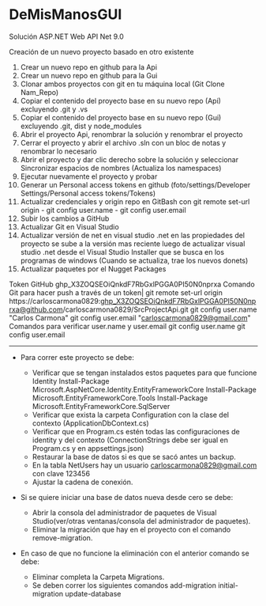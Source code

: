 # DeMisManosGUI

Solución ASP.NET Web API
Net 9.0

Creación de un nuevo proyecto basado en otro existente

1. Crear un nuevo repo en github para la Api
2. Crear un nuevo repo en github para la Gui
3. Clonar ambos proyectos con git en tu máquina local (Git Clone Nam_Repo)
4. Copiar el contenido del proyecto base en su nuevo repo (Api) excluyendo .git y .vs
5. Copiar el contenido del proyecto base en su nuevo repo (Gui) excluyendo .git, dist y node_modules
6. Abrir el proyecto Api, renombrar la solución y renombrar el proyecto
7. Cerrar el proyecto y abrir el archivo .sln con un bloc de notas y renombrar lo necesario
8. Abrir el proyecto y dar clic derecho sobre la solución y seleccionar Sincronizar espacios de nombres (Actualiza los namespaces)
9. Ejecutar nuevamente el proyecto y probar
10. Generar un Personal access tokens en github (foto/settings/Developer Settings/Personal access tokens/Tokens)
11. Actualizar credenciales y origin repo en GitBash con git remote set-url origin - git config user.name - git config user.email
12. Subir los cambios a GitHub
13. Actualizar Git en Visual Studio
14. Actualizar versión de net en visual studio .net en las propiedades del proyecto se sube a la versión mas reciente luego de actualizar
    visual studio .net desde el Visual Studio Installer que se busca en los programas de windows (Cuando se actualiza, trae los nuevos donets)
15. Actualizar paquetes por el Nugget Packages

Token GitHub
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
Comando Git para hacer push a través de un token|
git remote set-url origin https://carloscarmona0829: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@github.com/carloscarmona0829/SrcProjectApi.git
git config user.name "Carlos Carmona"
git config user.email "carloscarmona0829@gmail.com"
Comandos para verificar user.name y user.email
git config user.name
git config user.email

**********************************************************************************************************************************************
- Para correr este proyecto se debe:
	* Verificar que se tengan instalados estos paquetes para que funcione Identity
		Install-Package Microsoft.AspNetCore.Identity.EntityFrameworkCore
		Install-Package Microsoft.EntityFrameworkCore.Tools
		Install-Package Microsoft.EntityFrameworkCore.SqlServer
	* Verificar que exista la carpeta Configuration con la clase del contexto (ApplicationDbContext.cs)
	* Verificar que en Program.cs estén todas las configuraciones de identity y del contexto (ConnectionStrings debe ser igual en Program.cs y en appsettings.json)
	* Restaurar la base de datos si es que se sacó antes un backup.
	* En la tabla NetUsers hay un usuario carloscarmona0829@gmail.com con clave 123456
	* Ajustar la cadena de conexión.

- Si se quiere iniciar una base de datos nueva desde cero se debe:
	* Abrir la consola del administrador de paquetes de Visual Studio(ver/otras ventanas/consola del administrador de paquetes).
	* Eliminar la migración que hay en el proyecto con el comando remove-migration.

- En caso de que no funcione la eliminación con el anterior comando se debe:
	* Eliminar completa la Carpeta Migrations.
	* Se deben correr los siguientes comandos 
	  add-migration initial-migration
	  update-database

